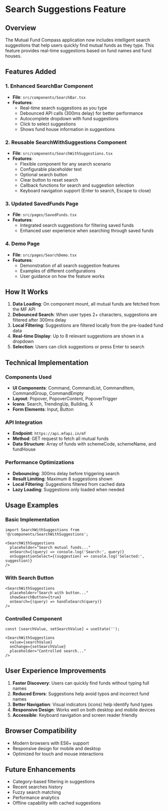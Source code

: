 # Search Suggestions Feature

## Overview
The Mutual Fund Compass application now includes intelligent search suggestions that help users quickly find mutual funds as they type. This feature provides real-time suggestions based on fund names and fund houses.

## Features Added

### 1. Enhanced SearchBar Component
- **File**: `src/components/SearchBar.tsx`
- **Features**:
  - Real-time search suggestions as you type
  - Debounced API calls (300ms delay) for better performance
  - Autocomplete dropdown with fund suggestions
  - Click to select suggestions
  - Shows fund house information in suggestions

### 2. Reusable SearchWithSuggestions Component
- **File**: `src/components/SearchWithSuggestions.tsx`
- **Features**:
  - Flexible component for any search scenario
  - Configurable placeholder text
  - Optional search button
  - Clear button to reset search
  - Callback functions for search and suggestion selection
  - Keyboard navigation support (Enter to search, Escape to close)

### 3. Updated SavedFunds Page
- **File**: `src/pages/SavedFunds.tsx`
- **Features**:
  - Integrated search suggestions for filtering saved funds
  - Enhanced user experience when searching through saved funds

### 4. Demo Page
- **File**: `src/pages/SearchDemo.tsx`
- **Features**:
  - Demonstration of all search suggestion features
  - Examples of different configurations
  - User guidance on how the feature works

## How It Works

1. **Data Loading**: On component mount, all mutual funds are fetched from the MF API
2. **Debounced Search**: When user types 2+ characters, suggestions are filtered after 300ms delay
3. **Local Filtering**: Suggestions are filtered locally from the pre-loaded fund data
4. **Real-time Display**: Up to 8 relevant suggestions are shown in a dropdown
5. **Selection**: Users can click suggestions or press Enter to search

## Technical Implementation

### Components Used
- **UI Components**: Command, CommandList, CommandItem, CommandGroup, CommandEmpty
- **Layout**: Popover, PopoverContent, PopoverTrigger
- **Icons**: Search, TrendingUp, Building, X
- **Form Elements**: Input, Button

### API Integration
- **Endpoint**: `https://api.mfapi.in/mf`
- **Method**: GET request to fetch all mutual funds
- **Data Structure**: Array of funds with schemeCode, schemeName, and fundHouse

### Performance Optimizations
- **Debouncing**: 300ms delay before triggering search
- **Result Limiting**: Maximum 8 suggestions shown
- **Local Filtering**: Suggestions filtered from cached data
- **Lazy Loading**: Suggestions only loaded when needed

## Usage Examples

### Basic Implementation
```tsx
import SearchWithSuggestions from '@/components/SearchWithSuggestions';

<SearchWithSuggestions
  placeholder="Search mutual funds..."
  onSearch={(query) => console.log('Search:', query)}
  onSuggestionSelect={(suggestion) => console.log('Selected:', suggestion)}
/>
```

### With Search Button
```tsx
<SearchWithSuggestions
  placeholder="Search with button..."
  showSearchButton={true}
  onSearch={(query) => handleSearch(query)}
/>
```

### Controlled Component
```tsx
const [searchValue, setSearchValue] = useState('');

<SearchWithSuggestions
  value={searchValue}
  onChange={setSearchValue}
  placeholder="Controlled search..."
/>
```

## User Experience Improvements

1. **Faster Discovery**: Users can quickly find funds without typing full names
2. **Reduced Errors**: Suggestions help avoid typos and incorrect fund names
3. **Better Navigation**: Visual indicators (icons) help identify fund types
4. **Responsive Design**: Works well on both desktop and mobile devices
5. **Accessible**: Keyboard navigation and screen reader friendly

## Browser Compatibility
- Modern browsers with ES6+ support
- Responsive design for mobile and desktop
- Optimized for touch and mouse interactions

## Future Enhancements
- Category-based filtering in suggestions
- Recent searches history
- Fuzzy search matching
- Performance analytics
- Offline capability with cached suggestions
